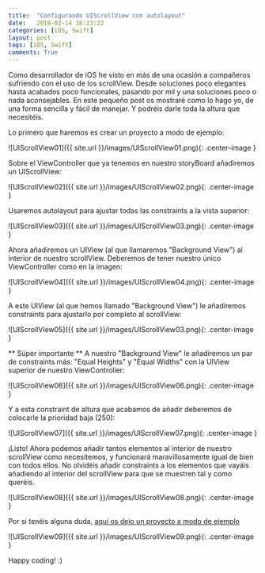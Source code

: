 ```yaml
---
title:  "Configurando UIScrollView con autolayout"
date:   2018-02-14 16:23:22
categories: [iOS, Swift]
layout: post
tags: [iOS, Swift]
comments: True
---
```

Como desarrollador de iOS he visto en más de una ocasión a compañeros sufriendo con el uso de los scrollView. Desde soluciones poco elegantes hasta acabados poco funcionales, pasando por mil y una soluciones poco o nada aconsejables. En este pequeño post os mostraré como lo hago yo, de una forma sencilla y fácil de manejar. Y podréis darle toda la altura que necesitéis.

Lo primero que haremos es crear un proyecto a modo de ejemplo:

![UIScrollView01]({{ site.url }}/images/UIScrollView01.png){: .center-image }

Sobre el ViewController que ya tenemos en nuestro storyBoard añadiremos un UIScrollView:

![UIScrollView02]({{ site.url }}/images/UIScrollView02.png){: .center-image }

Usaremos autolayout para ajustar todas las constraints a la vista superior:

![UIScrollView03]({{ site.url }}/images/UIScrollView03.png){: .center-image }

Ahora añadiremos un UIView (al que llamaremos "Background View") al interior de nuestro scrollView. Deberemos de tener nuestro único ViewController como en la imagen:

![UIScrollView04]({{ site.url }}/images/UIScrollView04.png){: .center-image }

A este UIView (al que hemos llamado "Background View") le añadiremos constraints para ajustarlo por completo al scrollView:

![UIScrollView05]({{ site.url }}/images/UIScrollView03.png){: .center-image }

** Súper importante ** A nuestro "Background View" le añadiremos un par de constraints más: "Equal Heights" y "Equal Widths" con la UIView superior de nuestro ViewController:

![UIScrollView06]({{ site.url }}/images/UIScrollView06.png){: .center-image }

Y a esta constraint de altura que acabamos de añadir deberemos de colocarle la prioridad baja (250):

![UIScrollView07]({{ site.url }}/images/UIScrollView07.png){: .center-image }

¡Listo! Ahora podemos añadir tantos elementos al interior de nuestro scrollView como necesitemos, y funcionará maravillosamente igual de bien con todos ellos. No olvidéis añadir constraints a los elementos que vayáis añadiendo al interior del scrollView para que se muestren tal y como queréis.

![UIScrollView08]({{ site.url }}/images/UIScrollView08.png){: .center-image }

Por si tenéis alguna duda, [aquí os dejo un proyecto a modo de ejemplo][enlaceUno]

![UIScrollView09]({{ site.url }}/images/UIScrollView09.png){: .center-image }

Happy coding! :)

[enlaceUno]: https://medium.com/@mimicatcodes/unwrapping-optional-values-in-swift-3-0-guard-let-vs-if-let-40a0b05f9e69
